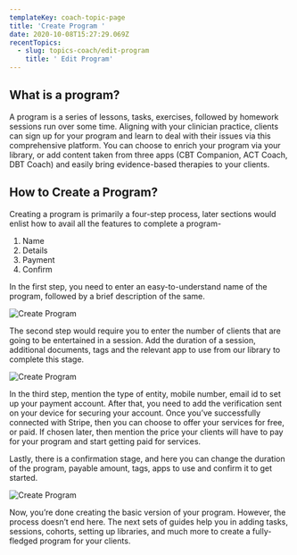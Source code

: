 ```yaml
---
templateKey: coach-topic-page
title: 'Create Program '
date: 2020-10-08T15:27:29.069Z
recentTopics:
  - slug: topics-coach/edit-program
    title: ' Edit Program'
---
```

## What is a program?

A program is a series of lessons, tasks, exercises, followed by homework sessions run over some time. Aligning with your clinician practice, clients can sign up for your program and learn to deal with their issues via this comprehensive platform. You can choose to enrich your program via your library, or add content taken from three apps (CBT Companion, ACT Coach, DBT Coach) and easily bring evidence-based therapies to your clients. 

## How to Create a Program?

Creating a program is primarily a four-step process, later sections would enlist how to avail all the features to complete a program-

1. Name
2. Details
3. Payment
4. Confirm

In the first step, you need to enter an easy-to-understand name of the program, followed by a brief description of the same. 

![Create Program](/img/create-program-details-i.png "Create Program")

The second step would require you to enter the number of clients that are going to be entertained in a session. Add the duration of a session, additional documents, tags and the relevant app to use from our library to complete this stage. 

![Create Program](/img/create-program-payment-i.png "Create Program")

In the third step, mention the type of entity, mobile number, email id to set up your payment account. After that, you need to add the verification sent on your device for securing your account. Once you’ve successfully connected with Stripe, then you can choose to offer your services for free, or paid. If chosen later, then mention the price your clients will have to pay for your program and start getting paid for services. 

Lastly, there is a confirmation stage, and here you can change the duration of the program, payable amount, tags, apps to use and confirm it to get started. 

![Create Program](/img/create-program-confirm-i.png "Create Program")

Now, you’re done creating the basic version of your program. However, the process doesn’t end here. The next sets of guides help you in adding tasks, sessions, cohorts, setting up libraries, and much more to create a fully-fledged program for your clients.
